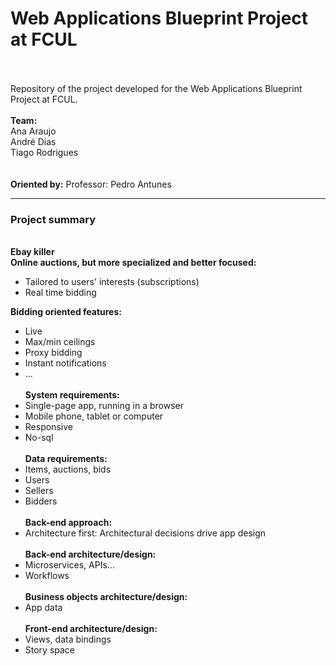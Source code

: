 # Web Applications Blueprint Project at FCUL
\
\
Repository of the project developed for the Web Applications Blueprint Project at FCUL.
\
\
**Team:**\
Ana Araujo\
André Dias\
Tiago Rodrigues\
\
\
**Oriented by:**
Professor: Pedro Antunes

------------
### Project summary
\
**Ebay killer**
\
**Online auctions, but more specialized and better focused:**
- Tailored to users' interests (subscriptions)
- Real time bidding

**Bidding oriented features:**
- Live
- Max/min ceilings
- Proxy bidding
- Instant notifications
- ...\
\
**System requirements:**
- Single-page app, running in a browser
- Mobile phone, tablet or computer
- Responsive
- No-sql\
\
**Data requirements:**
- Items, auctions, bids
- Users
- Sellers
- Bidders\
\
**Back-end approach:**
- Architecture first: Architectural decisions drive app design \
\
**Back-end architecture/design:**
- Microservices, APIs...
- Workflows\
\
**Business objects architecture/design:**
- App data\
\
**Front-end architecture/design:**
- Views, data bindings
- Story space
